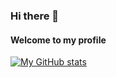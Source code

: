 ### Hi there 👋

#### Welcome to my profile

[![My GitHub stats](https://github-readme-stats.vercel.app/api?username=jules-ptv)](https://github.com/anuraghazra/github-readme-stats)

